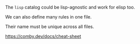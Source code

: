 
The `lisp` catalog could be lisp-agnostic and work for elisp too.

We can also define many rules in one file.

Their name must be unique across all files.

https://comby.dev/docs/cheat-sheet
